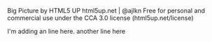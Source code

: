 Big Picture by HTML5 UP
html5up.net | @ajlkn
Free for personal and commercial use under the CCA 3.0 license (html5up.net/license)

I'm adding an line here.
another line here
